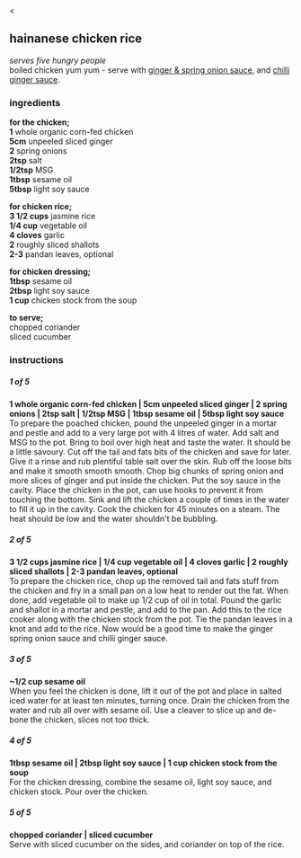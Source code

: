 <head>
<link href="resources/style.css" type="text/css" rel="stylesheet">
<meta name="viewport" content="width=device-width, initial-scale=1">

<title>hainanese chicken rice | bread is a vagetable</title>

<meta name="description" content="bread is a vegetable, recipes">
<meta name="keywords" content="bread is a vegetable, recipes, Indian, Chinese, Japanese, Malaysian, Spanish, Thai">
<meta name="robots" content="nofollow">

<link href="style.css" type="text/css" rel="stylesheet">

</head>

<div class="backbutton"><a onclick="history.go(-1)"><</a></div>







## hainanese chicken rice

<p class="dishdesc" markdown=1>

*serves five hungry people*  
boiled chicken yum yum - serve with <a href="gingerspringonionsauce.html">ginger & spring onion sauce</a>, and <a href="chilligingersauce.html">chilli ginger sauce</a>.

</p>



<h3 class="ingredientstitle">ingredients</h3>

<p class=ingredientslist markdown=1>

**for the chicken;**  
**1** whole organic corn-fed chicken  
**5cm** unpeeled sliced ginger  
**2** spring onions  
**2tsp** salt  
**1/2tsp** MSG  
**1tbsp** sesame oil  
**5tbsp** light soy sauce  
  
**for chicken rice;**  
**3 1/2 cups** jasmine rice  
**1/4 cup** vegetable oil  
**4 cloves** garlic  
**2** roughly sliced shallots  
**2-3** pandan leaves, optional  

**for chicken dressing;**  
**1tbsp** sesame oil  
**2tbsp** light soy sauce  
**1 cup** chicken stock from the soup  

**to serve;**  
chopped coriander  
sliced cucumber  

</p>



<h3 class="instructionstitle">instructions</h3>

<h5>1 of 5</h5>
  
<p class="instructionsdesc" markdown=1>

**1 whole organic corn-fed chicken | 5cm unpeeled sliced ginger | 2 spring onions | 2tsp salt | 1/2tsp MSG | 1tbsp sesame oil | 5tbsp light soy sauce**  
To prepare the poached chicken, pound the unpeeled ginger in a mortar and pestle and add to a very large pot with 4 litres of water. Add salt and MSG to the pot. Bring to boil over high heat and taste the water. It should be a little savoury. Cut off the tail and fats bits of the chicken and save for later. Give it a rinse and rub plentiful table salt over the skin. Rub off the loose bits and make it smooth smooth smooth. Chop big chunks of spring onion and more slices of ginger and put inside the chicken. Put the soy sauce in the cavity. Place the chicken in the pot, can use hooks to prevent it from touching the bottom. Sink and lift the chicken a couple of times in the water to fill it up in the cavity. Cook the chicken for 45 minutes on a steam. The heat should be low and the water shouldn't be bubbling.

</p>

<h5>2 of 5</h5>

<p class="instructionsdesc" markdown=1>

**3 1/2 cups jasmine rice | 1/4 cup vegetable oil | 4 cloves garlic | 2 roughly sliced shallots | 2-3 pandan leaves, optional**  
To prepare the chicken rice, chop up the removed tail and fats stuff from the chicken and fry in a small pan on a low heat to render out the fat. When done, add vegetable oil to make up 1/2 cup of oil in total. Pound the garlic and shallot in a mortar and pestle, and add to the pan. Add this to the rice cooker along with the chicken stock from the pot. Tie the pandan leaves in a knot and add to the rice. Now would be a good time to make the ginger spring onion sauce and chilli ginger sauce.

</p>

<h5>3 of 5</h5>

<p class="instructionsdesc" markdown=1>

**~1/2 cup sesame oil**  
When you feel the chicken is done, lift it out of the pot and place in salted iced water for at least ten minutes, turning once. Drain the chicken from the water and rub all over with sesame oil. Use a cleaver to slice up and de-bone the chicken, slices not too thick.

</p>

<h5>4 of 5</h5>

<p class="instructionsdesc" markdown=1>

**1tbsp sesame oil | 2tbsp light soy sauce | 1 cup chicken stock from the soup**  
For the chicken dressing, combine the sesame oil, light soy sauce, and chicken stock. Pour over the chicken.

</p>

<h5>5 of 5</h5>

<p class="instructionsdesc" markdown=1>

**chopped coriander | sliced cucumber**  
Serve with sliced cucumber on the sides, and coriander on top of the rice.

</p>
